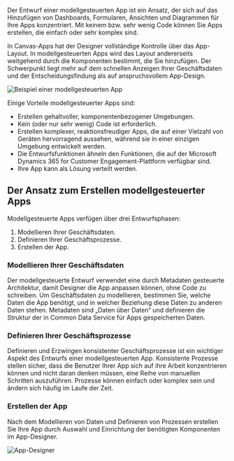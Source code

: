 Der Entwurf einer modellgesteuerten App ist ein Ansatz, der sich auf das Hinzufügen von Dashboards, Formularen, Ansichten und Diagrammen für Ihre Apps konzentriert. Mit keinem bzw. sehr wenig Code können Sie Apps erstellen, die einfach oder sehr komplex sind.

In Canvas-Apps hat der Designer vollständige Kontrolle über das App-Layout. In modellgesteuerten Apps wird das Layout andererseits weitgehend durch die Komponenten bestimmt, die Sie hinzufügen. Der Schwerpunkt liegt mehr auf dem schnellen Anzeigen Ihrer Geschäftsdaten und der Entscheidungsfindung als auf anspruchsvollem App-Design.

![Beispiel einer modellgesteuerten App](../media/model-app-sample.png)

Einige Vorteile modellgesteuerter Apps sind:

- Erstellen gehaltvoller, komponentenbezogener Umgebungen.
- Kein (oder nur sehr wenig) Code ist erforderlich. 
- Erstellen komplexer, reaktionsfreudiger Apps, die auf einer Vielzahl von Geräten hervorragend aussehen, während sie in einer einzigen Umgebung entwickelt werden.
- Die Entwurfsfunktionen ähneln den Funktionen, die auf der Microsoft Dynamics 365 for Customer Engagement-Plattform verfügbar sind.
- Ihre App kann als Lösung verteilt werden.
 
## <a name="the-approach-to-making-model-driven-apps"></a>Der Ansatz zum Erstellen modellgesteuerter Apps
Modellgesteuerte Apps verfügen über drei Entwurfsphasen:

1. Modellieren Ihrer Geschäftsdaten.
1. Definieren Ihrer Geschäftsprozesse.
1. Erstellen der App.

### <a name="model-your-business-data"></a>Modellieren Ihrer Geschäftsdaten
Der modellgesteuerte Entwurf verwendet eine durch Metadaten gesteuerte Architektur, damit Designer die App anpassen können, ohne Code zu schreiben. Um Geschäftsdaten zu modellieren, bestimmen Sie, welche Daten die App benötigt, und in welcher Beziehung diese Daten zu anderen Daten stehen. Metadaten sind „Daten über Daten“ und definieren die Struktur der in Common Data Service für Apps gespeicherten Daten.

### <a name="define-your-business-processes"></a>Definieren Ihrer Geschäftsprozesse
Definieren und Erzwingen konsistenter Geschäftsprozesse ist ein wichtiger Aspekt des Entwurfs einer modellgesteuerten App. Konsistente Prozesse stellen sicher, dass die Benutzer Ihrer App sich auf ihre Arbeit konzentrieren können und nicht daran denken müssen, eine Reihe von manuellen Schritten auszuführen. Prozesse können einfach oder komplex sein und ändern sich häufig im Laufe der Zeit.

### <a name="build-the-app"></a>Erstellen der App
Nach dem Modellieren von Daten und Definieren von Prozessen erstellen Sie Ihre App durch Auswahl und Einrichtung der benötigten Komponenten im App-Designer.

![App-Designer](../media/app-designer.png)
